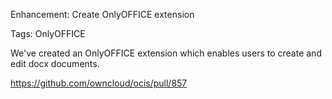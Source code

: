 Enhancement: Create OnlyOFFICE extension

Tags: OnlyOFFICE

We've created an OnlyOFFICE extension which enables users to create and edit docx documents.

https://github.com/owncloud/ocis/pull/857
